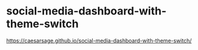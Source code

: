 # social-media-dashboard-with-theme-switch

https://caesarsage.github.io/social-media-dashboard-with-theme-switch/

